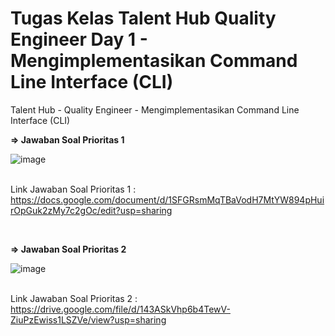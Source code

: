 # Tugas Kelas Talent Hub Quality Engineer Day 1 - Mengimplementasikan Command Line Interface (CLI)
Talent Hub - Quality Engineer - Mengimplementasikan Command Line Interface (CLI) 

**=> Jawaban Soal Prioritas 1**

![image](https://github.com/tegarmuhammad3775/talent-hub_cli/assets/23182414/c21da329-bccc-4a56-934c-1dc6465a3177)

<br> Link Jawaban Soal Prioritas 1 : 
<br> https://docs.google.com/document/d/1SFGRsmMqTBaVodH7MtYW894pHuirOpGuk2zMy7c2gOc/edit?usp=sharing

<br>

**=> Jawaban Soal Prioritas 2**  <br>

![image](https://github.com/tegarmuhammad3775/talent-hub_cli/assets/23182414/86d9fd1a-b7ae-4509-9da5-24065b5134a1)

<br> Link Jawaban Soal Prioritas 2 : 
<br> https://drive.google.com/file/d/143ASkVhp6b4TewV-ZiuPzEwiss1LSZVe/view?usp=sharing

<br>
